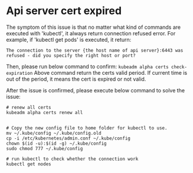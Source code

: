 
# Api server cert expired
The symptom of this issue is that no matter what kind of commands are executed with 'kubectl', it always return 
connection refused error. For example, if 'kubectl get pods' is executed, it return:
```
The connection to the server {the host name of api server}:6443 was refused - did you specify the right host or port?
```
Then, please run below command to confirm:
`kubeadm alpha certs check-expiration`
Above command return the certs valid period. If current time is out of the period, it means the cert is expired or not
valid.

After the issue is confirmed, please execute below command to solve the issue:
```
# renew all certs
kubeadm alpha certs renew all


# Copy the new config file to home folder for kubectl to use.
mv ~/.kube/config ~/.kube/config.old
cp -i /etc/kubernetes/admin.conf ~/.kube/config
chown $(id -u):$(id -g) ~/.kube/config
sudo chmod 777 ~/.kube/config

# run kubectl to check whether the connection work
kubectl get nodes
```
